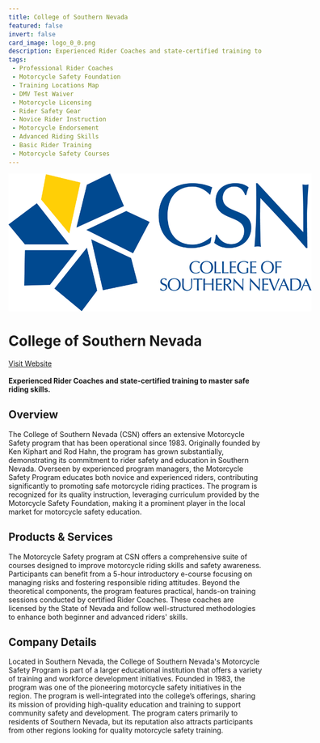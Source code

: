 ```yaml
---
title: College of Southern Nevada
featured: false
invert: false
card_image: logo_0_0.png
description: Experienced Rider Coaches and state-certified training to master safe riding skills.
tags: 
 - Professional Rider Coaches
 - Motorcycle Safety Foundation
 - Training Locations Map
 - DMV Test Waiver
 - Motorcycle Licensing
 - Rider Safety Gear
 - Novice Rider Instruction
 - Motorcycle Endorsement
 - Advanced Riding Skills
 - Basic Rider Training
 - Motorcycle Safety Courses
---
```


<div align="center">
<a href="https://www.csn.edu/education-and-training/workforce-development/motorcycle-safety">
<img src="logo_0_0.png" alt="Logo" style="min-width: 200px; max-width: 600px; height: auto;" >
</a>
</div>

# College of Southern Nevada
<a href="https://www.csn.edu/education-and-training/workforce-development/motorcycle-safety">Visit Website</a>
<br>
<br>
**Experienced Rider Coaches and state-certified training to master safe riding skills.**

## Overview
The College of Southern Nevada (CSN) offers an extensive Motorcycle Safety program that has been operational since 1983. Originally founded by Ken Kiphart and Rod Hahn, the program has grown substantially, demonstrating its commitment to rider safety and education in Southern Nevada. Overseen by experienced program managers, the Motorcycle Safety Program educates both novice and experienced riders, contributing significantly to promoting safe motorcycle riding practices. The program is recognized for its quality instruction, leveraging curriculum provided by the Motorcycle Safety Foundation, making it a prominent player in the local market for motorcycle safety education.
## Products & Services 
The Motorcycle Safety program at CSN offers a comprehensive suite of courses designed to improve motorcycle riding skills and safety awareness. Participants can benefit from a 5-hour introductory e-course focusing on managing risks and fostering responsible riding attitudes. Beyond the theoretical components, the program features practical, hands-on training sessions conducted by certified Rider Coaches. These coaches are licensed by the State of Nevada and follow well-structured methodologies to enhance both beginner and advanced riders' skills.
## Company Details 
Located in Southern Nevada, the College of Southern Nevada's Motorcycle Safety Program is part of a larger educational institution that offers a variety of training and workforce development initiatives. Founded in 1983, the program was one of the pioneering motorcycle safety initiatives in the region. The program is well-integrated into the college’s offerings, sharing its mission of providing high-quality education and training to support community safety and development. The program caters primarily to residents of Southern Nevada, but its reputation also attracts participants from other regions looking for quality motorcycle safety training.

